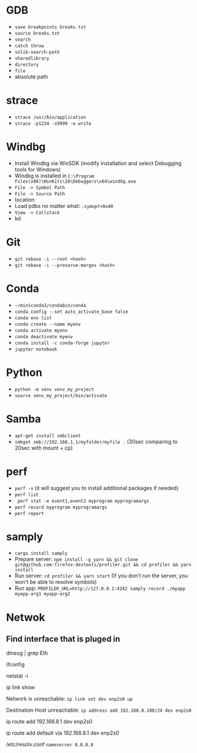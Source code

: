 # GDB
* `save breakpoints breaks.txt`
* `source breaks.txt`
* `search`
* `catch throw`
* `solib-search-path`
* `sharedlibrary`
* `directory`
* `file`
* absolute path

# strace
* `strace /usr/bin/application`
* `strace -p1234 -s9999 -e write`

# Windbg
* Install Windbg via WinSDK (modify installation and select Debugging tools for Windows)
* Windbg is installed in `C:\Program Files(x86)\WinKits\10\Debuggers\x64\windbg.exe`
* `File -> Symbol Path`
* `File -> Source Path`
* location:
* Load pdbs no matter what: `.symopt+0x40`
* `View -> Callstack`
* kd

# Git
* `git rebase -i --root <hash>`
* `git rebase -i --preserve-merges <hash>`

# Conda
* ```~/miniconda3/condabin/conda```
* ```conda config --set auto_activate_base false```
* ```conda env list```
* ```conda create --name myenv```
* ```conda activate myenv```
* ```conda deactivate myenv```
* ```conda install -c conda-forge jupyter```
* ```jupyter notebook```

# Python
* ```python -m venv venv_my_project```
* ```source venv_my_project/bin/activate```

# Samba
* ``` apt-get install smbclient ```
* ``` smbget smb://192.168.1.1/myfolder/myfile . ``` (30sec comparing to 20sec with mount + cp)

# perf
* ``` perf -v ``` (it will suggest you to install additional packages if needed)
* ``` perf list ```
* ``` perf stat -e event1,event2 myprogram myprogramargs```
* ``` perf record myprogram myprogramargs ```
* ``` perf report ```

# samply

* ```cargo install samply```
* Prepare server: ```npm install -g yarn && git clone git@github.com:firefox-devtools/profiler.git && cd profiler && yarn install```
* Run server: ```cd profiler && yarn start``` (If you don't run the server, you won't be able to resolve symbols)
* Run app: ```PROFILER_URL=http://127.0.0.1:4242 samply record ./myapp myapp-arg1 myapp-arg2```

# Netwok

## Find interface that is pluged in

dmesg | grep Eth

ifconfig

netstat -i

ip link show

Network is unreachable: ```ip link set dev enp2s0 up```


Destination Host unreachable: ```ip address add 192.168.8.100/24 dev enp2s0```

ip route add 192.168.8.1 dev enp2s0

ip route add default via 192.168.8.1 dev enp2s0

/etc/resolv.conf `nameserver 8.8.8.8`
